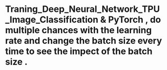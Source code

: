 # Traning_Deep_Neural_Network_TPU_Image_Classification & PyTorch  , do multiple chances with the learning rate and change the batch size every time to see the impect of the batch size . 
